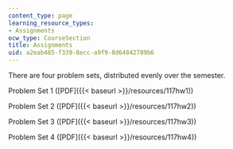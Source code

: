 ```yaml
---
content_type: page
learning_resource_types:
- Assignments
ocw_type: CourseSection
title: Assignments
uid: a2eab485-f339-8ecc-a9f9-8d64842789b6
---
```


There are four problem sets, distributed evenly over the semester.

Problem Set 1 ([PDF]({{< baseurl >}}/resources/117hw1))

Problem Set 2 ([PDF]({{< baseurl >}}/resources/117hw2))

Problem Set 3 ([PDF]({{< baseurl >}}/resources/117hw3))

Problem Set 4 ([PDF]({{< baseurl >}}/resources/117hw4))
